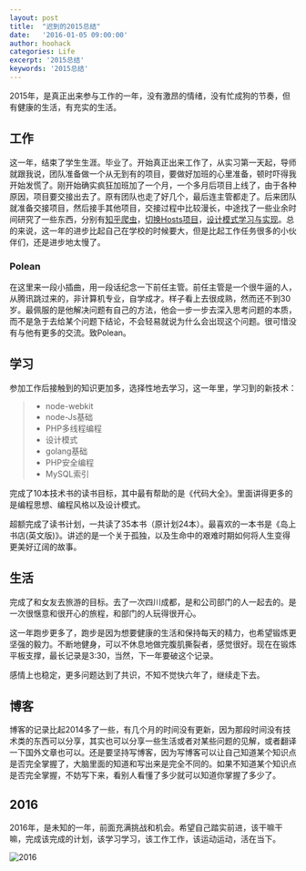```yaml
---
layout: post
title:  "迟到的2015总结"
date:   '2016-01-05 09:00:00'
author: hoohack
categories: Life
excerpt: '2015总结'
keywords: '2015总结'
---
```


2015年，是真正出来参与工作的一年，没有激昂的情绪，没有忙成狗的节奏，但有健康的生活，有充实的生活。

## 工作
这一年，结束了学生生涯。毕业了。开始真正出来工作了，从实习第一天起，导师就跟我说，团队准备做一个从无到有的项目，要做好加班的心里准备，顿时吓得我开始发慌了。刚开始确实疯狂加班加了一个月，一个多月后项目上线了，由于各种原因，项目要交接出去了。原有团队也走了好几个，最后连主管都走了。后来团队就准备交接项目，然后接手其他项目，交接过程中比较漫长，中途找了一些业余时间研究了一些东西，分别有[知乎爬虫](https://github.com/hoohack/zhihuSpider)，[切换Hosts项目](https://github.com/hoohack/SwitchHosts)，[设计模式学习与实现](https://github.com/hoohack/DesignPattern)。总的来说，这一年的进步比起自己在学校的时候要大，但是比起工作任务很多的小伙伴们，还是进步地太慢了。

<!--more-->

### Polean

在这里来一段小插曲，用一段话纪念一下前任主管。前任主管是一个很牛逼的人，从腾讯跳过来的，非计算机专业，自学成才。样子看上去很成熟，然而还不到30岁。最佩服的是他解决问题有自己的方法，他会一步一步去深入思考问题的本质，而不是急于去给某个问题下结论，不会轻易就说为什么会出现这个问题。很可惜没有与他有更多的交流。致Polean。

## 学习
参加工作后接触到的知识更加多，选择性地去学习，这一年里，学习到的新技术：

> * node-webkit
> * node-Js基础
> * PHP多线程编程
> * 设计模式
> * golang基础
> * PHP安全编程
> * MySQL索引

完成了10本技术书的读书目标，其中最有帮助的是《代码大全》。里面讲得更多的是编程思想、编程风格以及设计模式。

超额完成了读书计划，一共读了35本书（原计划24本）。最喜欢的一本书是《岛上书店(英文版)》。讲述的是一个关于孤独，以及生命中的艰难时期如何将人生变得更美好辽阔的故事。

## 生活
完成了和女友去旅游的目标。去了一次四川成都，是和公司部门的人一起去的。是一次很惬意和很开心的旅程，和部门的人玩得很开心。

这一年跑步更多了，跑步是因为想要健康的生活和保持每天的精力，也希望锻炼更坚强的毅力。不断地健身，可以不休息地做完腹肌撕裂者，感觉很好。现在在锻炼平板支撑，最长记录是3:30，当然，下一年要破这个记录。

感情上也稳定，更多问题达到了共识，不知不觉快六年了，继续走下去。

## 博客
博客的记录比起2014多了一些，有几个月的时间没有更新，因为那段时间没有技术类的东西可以分享，其实也可以分享一些生活或者对某些问题的见解，或者翻译一下国外文章也可以。还是要坚持写博客，因为写博客可以让自己知道某个知识点是否完全掌握了，大脑里面的知道和写出来是完全不同的。如果不知道某个知识点是否完全掌握，不妨写下来，看别人看懂了多少就可以知道你掌握了多少了。

## 2016
2016年，是未知的一年，前面充满挑战和机会。希望自己踏实前进，该干嘛干嘛，完成该完成的计划，该学习学习，该工作工作，该运动运动，活在当下。

![2016](http://7u2eqw.com1.z0.glb.clouddn.com/2016.png)
